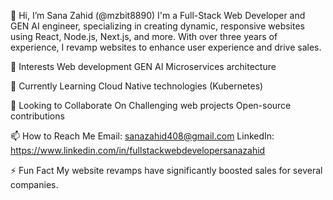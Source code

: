 👋 Hi, I’m Sana Zahid (@mzbit8890)
I'm a Full-Stack Web Developer and GEN AI engineer, specializing in creating dynamic, responsive websites using React, Node.js, Next.js, and more. With over three years of experience, I revamp websites to enhance user experience and drive sales.

👀 Interests
Web development
GEN AI
Microservices architecture

🌱 Currently Learning
Cloud Native technologies (Kubernetes)

💞️ Looking to Collaborate On
Challenging web projects
Open-source contributions

📫 How to Reach Me
Email: sanazahid408@gmail.com
LinkedIn: https://www.linkedin.com/in/fullstackwebdevelopersanazahid

⚡ Fun Fact
My website revamps have significantly boosted sales for several companies.

